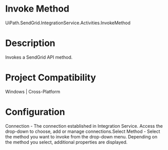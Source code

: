 ﻿# Invoke Method

UiPath.SendGrid.IntegrationService.Activities.InvokeMethod

# Description

Invokes a SendGrid API method.

# Project Compatibility

Windows | Cross-Platform

# Configuration

Connection - The connection established in Integration Service.
                        Access the drop-down to choose, add or manage connections.Select Method - Select the method you want to invoke from the
                        drop-down menu. Depending on the method you select, additional properties
                        are displayed.
